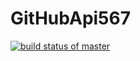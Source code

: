 # GitHubApi567

[![build status of master](https://travis-ci.org/HarveyQin/GitHubApi567.svg?branch=master)](https://travis-ci.org/HarveyQin/GitHubApi567)
